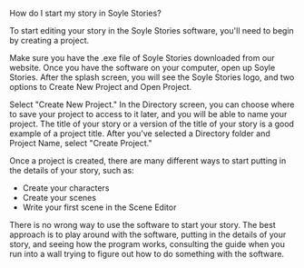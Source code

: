 How do I start my story in Soyle Stories?

To start editing your story in the Soyle Stories software, you'll need to begin by creating a project. 

Make sure you have the  .exe file of Soyle Stories downloaded from our website. Once you have the software on your computer, open up Soyle Stories. After the splash screen, you will see the Soyle Stories logo, and two options to Create New Project and Open Project.

Select "Create New Project." In the Directory screen, you can choose where to save your project to access to it later, and you will be able to name your project. The title of your story or a version of the title of your story is a good example of a project title. After you've selected a Directory folder and Project Name, select "Create Project."

Once a project is created, there are many different ways to start putting in the details of your story, such as:

- Create your characters
- Create your scenes
- Write your first scene in the Scene Editor

There is no wrong way to use the software to start your story. The best approach is to play around with the software, putting in the details of your story, and seeing how the program works, consulting the guide when you run into a wall trying to figure out how to do something with the software.